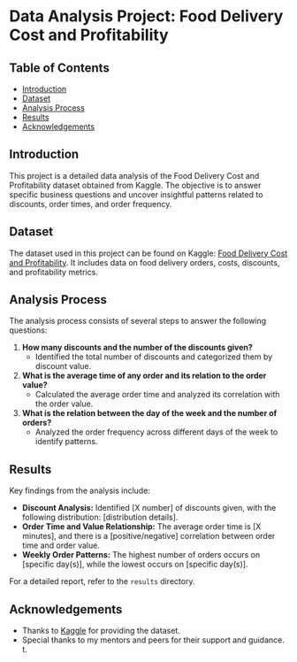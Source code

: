 # Data Analysis Project: Food Delivery Cost and Profitability

## Table of Contents
- [Introduction](#introduction)
- [Dataset](#dataset)
- [Analysis Process](#analysis-process)
- [Results](#results)
- [Acknowledgements](#acknowledgements)

## Introduction
This project is a detailed data analysis of the Food Delivery Cost and Profitability dataset obtained from Kaggle. The objective is to answer specific business questions and uncover insightful patterns related to discounts, order times, and order frequency.

## Dataset
The dataset used in this project can be found on Kaggle: [Food Delivery Cost and Profitability](https://www.kaggle.com/your-dataset-link). It includes data on food delivery orders, costs, discounts, and profitability metrics.

## Analysis Process
The analysis process consists of several steps to answer the following questions:
1. **How many discounts and the number of the discounts given?**
    - Identified the total number of discounts and categorized them by discount value.
2. **What is the average time of any order and its relation to the order value?**
    - Calculated the average order time and analyzed its correlation with the order value.
3. **What is the relation between the day of the week and the number of orders?**
    - Analyzed the order frequency across different days of the week to identify patterns.

## Results
Key findings from the analysis include:
- **Discount Analysis:** Identified [X number] of discounts given, with the following distribution: [distribution details].
- **Order Time and Value Relationship:** The average order time is [X minutes], and there is a [positive/negative] correlation between order time and order value.
- **Weekly Order Patterns:** The highest number of orders occurs on [specific day(s)], while the lowest occurs on [specific day(s)].

For a detailed report, refer to the `results` directory.

## Acknowledgements
- Thanks to [Kaggle](https://www.kaggle.com) for providing the dataset.
- Special thanks to my mentors and peers for their support and guidance.
t.
